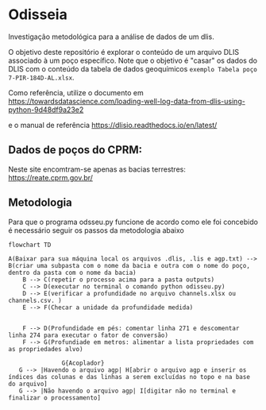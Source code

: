 # Odisseia
Investigação metodológica para a análise de dados de um dlis.

O objetivo deste repositório é explorar o conteúdo de um arquivo DLIS associado à um poço específico. Note que o objetivo é "casar" os dados do DLIS com o conteúdo da tabela de dados geoquímicos `exemplo Tabela poço 7-PIR-184D-AL.xlsx`.<br>

Como referência, utilize o documento em https://towardsdatascience.com/loading-well-log-data-from-dlis-using-python-9d48df9a23e2

e o manual de referência https://dlisio.readthedocs.io/en/latest/

## Dados de poços do CPRM:
Neste site encomtram-se apenas as bacias terrestres: https://reate.cprm.gov.br/


## Metodologia

Para que o programa odsseu.py funcione de acordo como ele foi concebido é necessário seguir os passos da metodologia abaixo

```mermaid
flowchart TD

A(Baixar para sua máquina local os arquivos .dlis, .lis e agp.txt) --> B(criar uma subpasta com o nome da bacia e outra com o nome do poço, dentro da pasta com o nome da bacia)
    B --> C(repetir o processo acima para a pasta outputs)
    C --> D(executar no terminal o comando python odisseu.py)
    D --> E(verificar a profundidade no arquivo channels.xlsx ou channels.csv. ) 
    E --> F(Checar a unidade da profundidade medida)
    
            
    F --> D(Profundidade em pés: comentar linha 271 e descomentar linha 274 para executar o fator de conversão)
    F --> G(Profundiade em metros: alimentar a lista propriedades com as propriedades alvo)

               G{Acoplador}
   G --> |Havendo o arquivo agp| H[abrir o arquivo agp e inserir os índices das colunas e das linhas a serem excluídas no topo e na base do arquivo]   
   G --> |Não havendo o arquivo agp| I[digitar não no terminal e finalizar o processamento]


```
